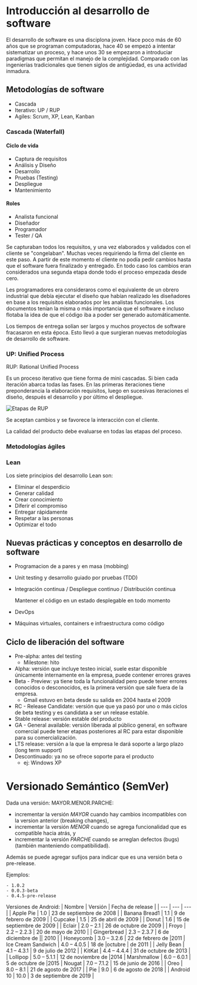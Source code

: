 # Introducción al desarrollo de software

El desarrollo de software es una disciplona joven. Hace poco más de 60 años que se programan computadoras, hace 40 se empezó a intentar sistematizar un proceso, y hace unos 30 se empezaron a introduciar paradigmas que permitan el manejo de la complejidad. Comparado con las ingenierías tradicionales que tienen siglos de antigüedad, es una actividad inmadura.


## Metodologías de software

- Cascada
- Iterativo: UP / RUP
- Agiles: Scrum, XP, Lean, Kanban

### Cascada (Waterfall)

#### Ciclo de vida

- Captura de requisitos
- Análisis y Diseño
- Desarrollo
- Pruebas (Testing)
- Despliegue
- Mantenimiento

#### Roles

- Analista funcional
- Diseñador
- Programador
- Tester / QA

Se capturaban todos los requisitos, y una vez elaborados y validados con el cliente se "congelaban". Muchas veces requiriendo la firma del cliente en este paso. A partir de este momento el cliente no podía pedir cambios hasta que el software fuera finalizado y entregado. En todo caso los cambios eran considerados una segunda etapa donde todo el proceso empezada desde cero.

Les programadores era consideraros como el equivalente de un obrero industrial que debía ejecutar el diseño que habían realizado les diseñadores en base a los requisitos elaborados por les analistas funcionales.
Los documentos tenían la misma o más importancia que el software e incluso flotaba la idea de que el código iba a poder ser generado automáticamente.


Los tiempos de entrega solían ser largos y muchos proyectos de software fracasaron en esta época. Esto llevó a que surgieran nuevas metodologías de desarrollo de software.

### UP: Unified Process

RUP: Rational Unified Process

Es un proceso iterativo que tiene forma de mini cascadas. Si bien cada iteración abarca todas las fases. En las primeras iteraciones tiene preponderancia la elaboración requisitos, luego en sucesivas iteraciones el diseño, después el desarrollo y por último el despliegue.

![Etapas de RUP](https://image.slidesharecdn.com/metodologarupfinal-170322045322/95/metodologa-rup-final-6-638.jpg?cb=1490158865)

Se aceptan cambios y se favorece la interacción con el cliente.

La calidad del producto debe evaluarse en todas las etapas del proceso.


### Metodologías ágiles




### Lean

Los siete principios del desarrollo Lean son: 
- Eliminar el desperdicio
- Generar calidad
- Crear conocimiento
- Diferir el compromiso
- Entregar rápidamente
- Respetar a las personas
- Optimizar el todo


## Nuevas prácticas y conceptos en desarrollo de software

- Programacion de a pares y en masa (mobbing)
- Unit testing y desarrollo guiado por pruebas (TDD)
- Integración continua / Despliegue continuo / Distribución continua

    Mantener el código en un estado desplegable en todo momento

- DevOps
- Máquinas virtuales, containers e infraestructura como código

## Ciclo de liberación del software

- Pre-alpha: antes del testing
    - Milestone: hito
- Alpha: versión que incluye testeo inicial, suele estar disponible únicamente internamente en la empresa, puede contener errores graves
- Beta - Preview: ya tiene toda la funcionalidad pero puede tener errores conocidos o desconocidos, es la primera versión que sale fuera de la empresa.
    - Gmail estuvo en beta desde su salida en 2004 hasta el 2009
- RC - Release Candidate: versión que que ya pasó por uno o más ciclos de beta testing y es candidata a ser un release estable.
- Stable release: versión estable del producto
- GA - General available: versión liberada al público general, en software comercial puede tener etapas posteriores al RC para estar disponible para su comercialización.
- LTS release: versión a la que la empresa le dará soporte a largo plazo (long term support)
- Descontinuado: ya no se ofrece soporte para el producto
    - ej: Windows XP

# Versionado Semántico (SemVer)

Dada una versión: MAYOR.MENOR.PARCHE:

- incrementar la versión *MAYOR* cuando hay cambios incompatibles con la version anterior (breaking changes),
- incrementar la versión *MENOR* cuando se agrega funcionalidad que es compatible hacia atrás, y
- incrementar la versión *PARCHE* cuando se arreglan defectos (bugs) (también manteniendo compatibilidad).

Además se puede agregar sufijos para indicar que es una versión beta o pre-release.

Ejemplos: 

    - 1.0.2
    - 0.0.3-beta
    - 0.4.5-pre-release

Versiones de Android:
| Nombre | Versión | Fecha de release |
| --- | --- | --- |
| Apple Pie | 1.0 | 23 de septiembre de 2008 |
| Banana Bread1 | 1.1 | 9 de febrero de 2009 |
| Cupcake | 1.5 | 25 de abril de 2009 |
| Donut | 1.6 | 15 de septiembre de 2009 |
| Eclair | 2.0 – 2.1 | 26 de octubre de 2009 |
| Froyo | 2.2 – 2.2.3 | 20 de mayo de 2010 |
| Gingerbread | 2.3 – 2.3.7 | 6 de diciembre de  || 2010 |
| Honeycomb | 3.0 – 3.2.6 | 22 de febrero de  |2011
| Ice Cream Sandwich | 4.0 – 4.0.5 | 18 de  |octubre | de 2011 |
| Jelly Bean | 4.1 – 4.3.1 | 9 de julio de 2012 |
| KitKat | 4.4 – 4.4.4 | 31 de octubre de 2013 |
| Lollipop | 5.0 – 5.1.1 | 12 de noviembre de  |2014
| Marshmallow | 6.0 – 6.0.1 | 5 de octubre de  |2015
| Nougat | 7.0 – 7.1.2 | 15 de junio de 2016 |
| Oreo | 8.0 – 8.1 | 21 de agosto de 2017 |
| Pie | 9.0 | 6 de agosto de 2018 |
| Android 10​ | 10.0 | 3 de septiembre de 2019 |
